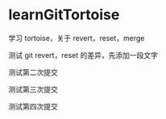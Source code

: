 # learnGitTortoise

学习 tortoise，关于 revert，reset，merge

测试 git revert，reset 的差异，先添加一段文字

测试第二次提交

测试第三次提交

测试第四次提交
